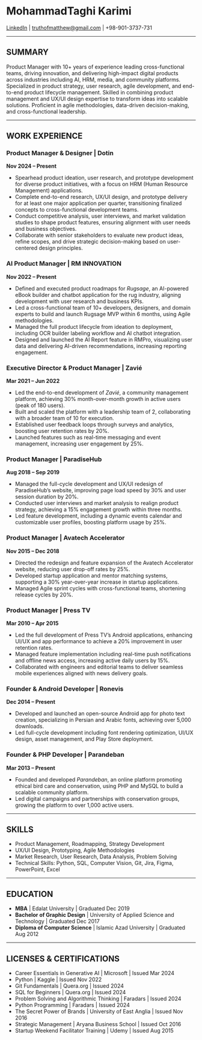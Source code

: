# MohammadTaghi Karimi

[LinkedIn](https://linkedin.com/in/truthofmatthew/) | truthofmatthew@gmail.com | +98-901-3737-731

---

## SUMMARY

Product Manager with 10+ years of experience leading cross-functional teams, driving innovation, and delivering high-impact digital products across industries including AI, HRM, media, and community platforms. Specialized in product strategy, user research, agile development, and end-to-end product lifecycle management. Skilled in combining product management and UX/UI design expertise to transform ideas into scalable solutions. Proficient in agile methodologies, data-driven decision-making, and cross-functional leadership.

---

## WORK EXPERIENCE

### Product Manager & Designer | Dotin
**Nov 2024 – Present**
- Spearhead product ideation, user research, and prototype development for diverse product initiatives, with a focus on HRM (Human Resource Management) applications.
- Complete end-to-end research, UX/UI design, and prototype delivery for at least one major application per quarter, transitioning finalized concepts to cross-functional development teams.
- Conduct competitive analysis, user interviews, and market validation studies to shape product features, ensuring alignment with user needs and business objectives.
- Collaborate with senior stakeholders to evaluate new product ideas, refine scopes, and drive strategic decision-making based on user-centered design principles.

### AI Product Manager | RM INNOVATION
**Nov 2022 – Present**
- Defined and executed product roadmaps for *Rugsage*, an AI-powered eBook builder and chatbot application for the rug industry, aligning development with user research and business KPIs.
- Led a cross-functional team of 10+ developers, designers, and domain experts to build and launch Rugsage MVP within 6 months, using Agile methodologies.
- Managed the full product lifecycle from ideation to deployment, including OCR builder labeling workflow and AI chatbot integration.
- Designed and launched the AI Report feature in RMPro, visualizing user data and delivering AI-driven recommendations, increasing reporting engagement.

### Executive Director & Product Manager | Zavié
**Mar 2021 – Jun 2022**
- Led the end-to-end development of *Zavié*, a community management platform, achieving 30% month-over-month growth in active users (peak of 180 users).
- Built and scaled the platform with a leadership team of 2, collaborating with a broader team of 10 for execution.
- Established user feedback loops through surveys and analytics, boosting user retention rates by 20%.
- Launched features such as real-time messaging and event management, increasing user engagement by 25%.

### Product Manager | ParadiseHub
**Aug 2018 – Sep 2019**
- Managed the full-cycle development and UX/UI redesign of ParadiseHub’s website, improving page load speed by 30% and user session duration by 20%.
- Conducted user interviews and market analysis to realign product strategy, achieving a 15% engagement growth within three months.
- Led feature development, including a dynamic events calendar and customizable user profiles, boosting platform usage by 25%.

### Product Manager | Avatech Accelerator
**Nov 2015 – Dec 2018**
- Directed the redesign and feature expansion of the Avatech Accelerator website, reducing user drop-off rates by 25%.
- Developed startup application and mentor matching systems, supporting a 30% year-over-year increase in startup applications.
- Managed Agile sprint cycles with cross-functional teams, shortening release cycles by 20%.

### Product Manager | Press TV
**Mar 2010 – Apr 2015**
- Led the full development of Press TV’s Android applications, enhancing UI/UX and app performance to achieve a 20% improvement in user retention rates.
- Managed feature implementation including real-time push notifications and offline news access, increasing active daily users by 15%.
- Collaborated with engineers and editorial teams to deliver seamless mobile experiences aligned with news delivery goals.

### Founder & Android Developer | Ronevis
**Dec 2014 – Present**
- Developed and launched an open-source Android app for photo text creation, specializing in Persian and Arabic fonts, achieving over 5,000 downloads.
- Led full-cycle development including font rendering optimization, UI/UX design, asset management, and Play Store deployment.

### Founder & PHP Developer | Parandeban
**Mar 2013 – Present**
- Founded and developed *Parandeban*, an online platform promoting ethical bird care and conservation, using PHP and MySQL to build a scalable community platform.
- Led digital campaigns and partnerships with conservation groups, growing the platform to over 1,000 active users.

---

## SKILLS

- Product Management, Roadmapping, Strategy Development
- UX/UI Design, Prototyping, Agile Methodologies
- Market Research, User Research, Data Analysis, Problem Solving
- Technical Skills: Python, SQL, Computer Vision, Git, Jira, Figma, PowerPoint, Excel

---

## EDUCATION

- **MBA** | Edalat University | Graduated Dec 2019
- **Bachelor of Graphic Design** | University of Applied Science and Technology | Graduated Dec 2017
- **Diploma of Computer Science** | Islamic Azad University | Graduated Aug 2012

---

## LICENSES & CERTIFICATIONS

- Career Essentials in Generative AI | Microsoft | Issued Mar 2024
- Python | Kaggle | Issued Nov 2022
- Git Fundamentals | Quera.org | Issued 2024
- SQL for Beginners | Quera.org | Issued 2024
- Problem Solving and Algorithmic Thinking | Faradars | Issued 2024
- Python Programming | Faradars | Issued 2024
- The Secret Power of Brands | University of East Anglia | Issued Nov 2016
- Strategic Management | Aryana Business School | Issued Oct 2016
- Startup Weekend Facilitator Training | Udemy | Issued Aug 2015
